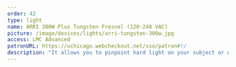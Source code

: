 ```yaml
---
order: 42
type: light
name: ARRI 300W Plus Tungsten Fresnel (120-240 VAC)
picture: /image/devices/lights/arri-tungsten-300w.jpg
access: LMC Advanced
patronURL: https://uchicago.webcheckout.net/sso/patron#!/
description: "It allows you to pinpoint hard light on your subject or wash it in a soft, wide field of light with a simple twist of a knob."
---
```

